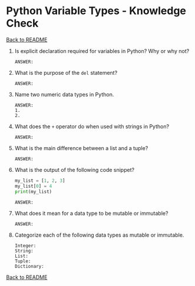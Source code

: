 # Python Variable Types - Knowledge Check

[Back to README](README.md)

1. Is explicit declaration required for variables in Python? Why or why not?
    ```
    ANSWER:
    ```

2. What is the purpose of the `del` statement?
    ```
    ANSWER:
    ```

3. Name two numeric data types in Python.
    ```
    ANSWER:
    1.
    2.
    ```

4. What does the `+` operator do when used with strings in Python?
    ```
    ANSWER:
    ```

5. What is the main difference between a list and a tuple?
    ```
    ANSWER:
    ```

6. What is the output of the following code snippet?
    ```py
    my_list = [1, 2, 3]
    my_list[0] = 4
    print(my_list)
    ```
    ```
    ANSWER:
    ```
7. What does it mean for a data type to be mutable or immutable?
    ```
    ANSWER:
    ```

8. Categorize each of the following data types as mutable or immutable.
    ```
    Integer:
    String:
    List:
    Tuple:
    Dictionary:
    ```

[Back to README](README.md)
